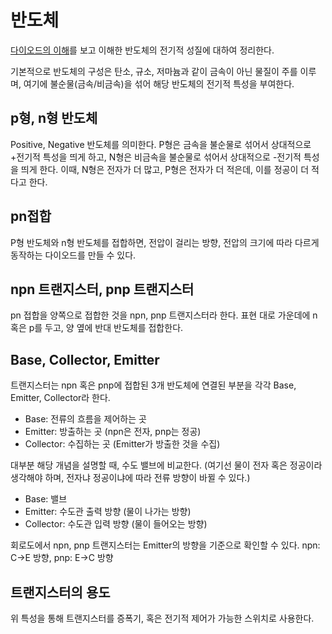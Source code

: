# 반도체

[다이오드의 이해](https://www.youtube.com/watch?v=RI3uH0eo6ek)를 보고 이해한 반도체의 전기적 성질에 대하여 정리한다.

기본적으로 반도체의 구성은 탄소, 규소, 저마늄과 같이 금속이 아닌 물질이 주를 이루며, 여기에 불순물(금속/비금속)을 섞어 해당 반도체의 전기적 특성을 부여한다.

## p형, n형 반도체

Positive, Negative 반도체를 의미한다.
P형은 금속을 불순물로 섞어서 상대적으로 +전기적 특성을 띄게 하고, 
N형은 비금속을 불순물로 섞어서 상대적으로 -전기적 특성을 띄게 한다.
이때, N형은 전자가 더 많고, P형은 전자가 더 적은데, 이를 정공이 더 적다고 한다.

## pn접합

P형 반도체와 n형 반도체를 접합하면, 전압이 걸리는 방향, 전압의 크기에 따라 다르게 동작하는 다이오드를 만들 수 있다.

## npn 트랜지스터, pnp 트랜지스터

pn 접합을 양쪽으로 접합한 것을 npn, pnp 트랜지스터라 한다. 
표현 대로 가운데에 n 혹은 p를 두고, 양 옆에 반대 반도체를 접합한다.

## Base, Collector, Emitter

트랜지스터는 npn 혹은 pnp에 접합된 3개 반도체에 연결된 부분을 각각 Base, Emitter, Collector라 한다.

* Base: 전류의 흐름을 제어하는 곳
* Emitter: 방출하는 곳 (npn은 전자, pnp는 정공)
* Collector: 수집하는 곳 (Emitter가 방출한 것을 수집)

대부분 해당 개념을 설명할 때, 수도 밸브에 비교한다.
(여기선 물이 전자 혹은 정공이라 생각해야 하며, 전자냐 정공이냐에 따라 전류 방향이 바뀔 수 있다.)

* Base: 밸브
* Emitter: 수도관 출력 방향 (물이 나가는 방향)
* Collector: 수도관 입력 방향 (물이 들어오는 방향)

회로도에서 npn, pnp 트랜지스터는 Emitter의 방향을 기준으로 확인할 수 있다.
npn: C-\>E 방향, pnp: E-\>C 방향

## 트랜지스터의 용도

위 특성을 통해 트랜지스터를 증폭기, 혹은 전기적 제어가 가능한 스위치로 사용한다.

